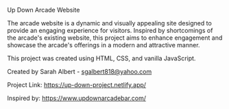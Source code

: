 Up Down Arcade Website

The arcade website is a dynamic and visually appealing site designed to provide an engaging experience for visitors. Inspired by shortcomings of the arcade's existing website, this project aims to enhance engagement and showcase the arcade's offerings in a modern and attractive manner.

This project was created using HTML, CSS, and vanilla JavaScript.

Created by Sarah Albert - sgalbert818@yahoo.com

Project Link: https://up-down-project.netlify.app/

Inspired by: https://www.updownarcadebar.com/
